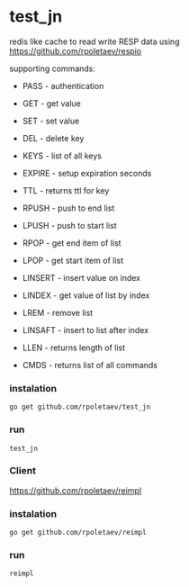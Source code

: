 # test_jn
redis like cache
to read write RESP data using https://github.com/rpoletaev/respio

supporting commands:

* PASS  - authentication

* GET - get value 
* SET - set value
* DEL - delete key
* KEYS  - list of all keys
* EXPIRE - setup expiration seconds
* TTL - returns ttl for key

* RPUSH - push to end list
* LPUSH - push to start list
* RPOP  - get end item of list
* LPOP  - get start item of list
* LINSERT - insert value on index
* LINDEX - get value of list by index
* LREM - remove list
* LINSAFT - insert to list after index
* LLEN  - returns length of list

* CMDS  - returns list of all commands

### instalation
```go get github.com/rpoletaev/test_jn```

### run
```test_jn```

### Client
https://github.com/rpoletaev/reimpl

### instalation
```go get github.com/rpoletaev/reimpl```

### run
```reimpl```

